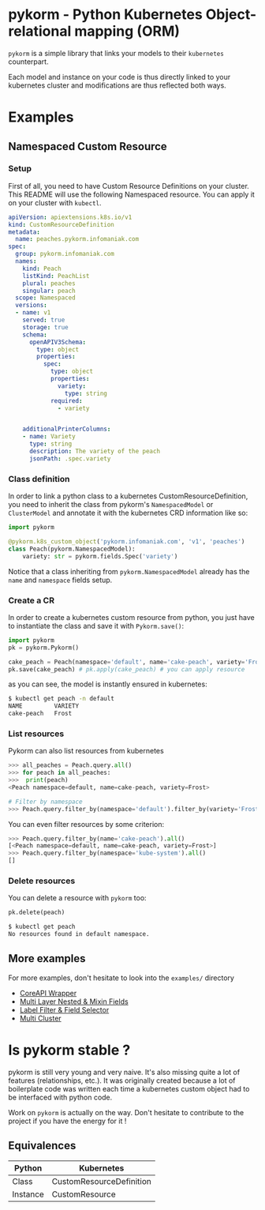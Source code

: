# pykorm - Python Kubernetes Object-relational mapping (ORM)

`pykorm` is a simple library that links your models to their `kubernetes` counterpart.

Each model and instance on your code is thus directly linked to your kubernetes
cluster and modifications are thus reflected both ways.

# Examples
## Namespaced Custom Resource
### Setup
First of all, you need to have Custom Resource Definitions on your cluster.  
This README will use the following Namespaced resource. You can apply it on your 
cluster with `kubectl`.

```yaml
apiVersion: apiextensions.k8s.io/v1
kind: CustomResourceDefinition
metadata:
  name: peaches.pykorm.infomaniak.com
spec:
  group: pykorm.infomaniak.com
  names:
    kind: Peach
    listKind: PeachList
    plural: peaches
    singular: peach
  scope: Namespaced
  versions:
  - name: v1
    served: true
    storage: true
    schema:
      openAPIV3Schema:
        type: object
        properties:
          spec:
            type: object
            properties:
              variety:
                type: string
            required:
              - variety


    additionalPrinterColumns:
    - name: Variety
      type: string
      description: The variety of the peach
      jsonPath: .spec.variety
```

### Class definition
In order to link a python class to a kubernetes CustomResourceDefinition,
you need to inherit the class from pykorm's `NamespacedModel` or `ClusterModel` 
and annotate it with the kubernetes CRD information like so:
```python
import pykorm

@pykorm.k8s_custom_object('pykorm.infomaniak.com', 'v1', 'peaches')
class Peach(pykorm.NamespacedModel):
    variety: str = pykorm.fields.Spec('variety')
```

Notice that a class inheriting from `pykorm.NamespacedModel` already has the 
`name` and `namespace` fields setup.

### Create a CR
In order to create a kubernetes custom resource from python, you just
have to instantiate the class and save it with `Pykorm.save()`:
```python
import pykorm
pk = pykorm.Pykorm()

cake_peach = Peach(namespace='default', name='cake-peach', variety='Frost')
pk.save(cake_peach) # pk.apply(cake_peach) # you can apply resource
```
as you can see, the model is instantly ensured in kubernetes:
```bash
$ kubectl get peach -n default
NAME         VARIETY
cake-peach   Frost
```

### List resources
Pykorm can also list resources from kubernetes
```python
>>> all_peaches = Peach.query.all()
>>> for peach in all_peaches:
>>>  print(peach)
<Peach namespace=default, name=cake-peach, variety=Frost>

# Filter by namespace
>>> Peach.query.filter_by(namespace='default').filter_by(variety='Frost').all()
```

You can even filter resources by some criterion:
```python
>>> Peach.query.filter_by(name='cake-peach').all()
[<Peach namespace=default, name=cake-peach, variety=Frost>]
>>> Peach.query.filter_by(namespace='kube-system').all()
[]
```

### Delete resources
You can delete a resource with `pykorm` too:
```python
pk.delete(peach)
```
```bash
$ kubectl get peach
No resources found in default namespace.
```

## More examples
For more examples, don't hesitate to look into the `examples/` directory

* [CoreAPI Wrapper](./examples/core_api.py)
* [Multi Layer Nested & Mixin Fields](./examples/nested_example.py)
* [Label Filter & Field Selector](./examples/filter_example.py)
* [Multi Cluster](./examples/multi_cluster_example.py)


# Is pykorm stable ?
pykorm is still very young and very naive. It's also missing quite a lot of 
features (relationships, etc.).
It was originally created because a lot of boilerplate code was written each
time a kubernetes custom object had to be interfaced with python 
code.

Work on `pykorm` is actually on the way. Don't hesitate to contribute to the 
project if you have the energy for it !



## Equivalences
| Python   | Kubernetes  |
|----------|-------------|
| Class    | CustomResourceDefinition |
| Instance | CustomResource |
